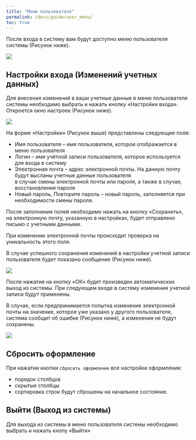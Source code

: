 ```yaml
---
title: "Меню пользователя"
permalink: /docs/guide/user_menu/
toc: true
---
```


После входа в систему вам будут доступно
меню пользователя системы (Рисунок ниже).

![](../../images/arctl_main_window_user_menu.png)

## Настройки входа (Изменений учетных данных)
Для внесения изменений в ваши учетные данные в меню пользователя системы
необходимо выбрать и нажать кнопку «Настройки входа».
Откроется окно настроек (Рисунок ниже).

![](../../images/arctl_user_setting.png)

На форме «Настройки» (Рисунок выше) представлены следующие поля:
- Имя пользователя – имя пользователя, которое отображается в меню пользователя  
- Логин – имя учётной записи пользователя,
  которое используется для входа в систему  
- Электронная почта – адрес электронной почты.
  На данную почту будут высланы учетные данные пользователя  
  в случае смены электронной   почты или пароля,
  а также в случае, восстановления пароля
- Новый пароль, Повторите пароль – новый пароль,
  заполняется при необходимости смены пароля.

После заполнения полей необходимо нажать на кнопку «Сохранить»,
на электронную почту, указанную в настройках,
будет отправлено письмо с учетными данными.

При изменении электронной почты происходит проверка на уникальность этого поля.

В случае успешного сохранения изменений в настройки учетной записи
пользователя будет показано сообщение (Рисунок ниже).

![](../../images/arctl_user_setting_ok.png)

После нажатия на кнопку «ОК» будет произведен автоматических выход из системы.
При следующем входе в систему изменения учетной записи будут применены.

В случае, если предпринимается попытка изменение электронной почты на значение,
которое уже указано у другого пользователя,
система сообщит об ошибке (Рисунок ниже), а изменения не будут сохранены.

![](../../images/arctl_user_setting_email_error.png)

## Сбросить оформление
При нажатии кнопки `сбросить оформление` все настройки оформления:
- порядок столбцов
- скрытые столбцы
- сортировка строк
будут сброшены на начальное состояние.

## Выйти (Выход из системы)
Для выхода из системы в меню пользователя системы необходимо
выбрать и нажать кнопу «Выйти»
